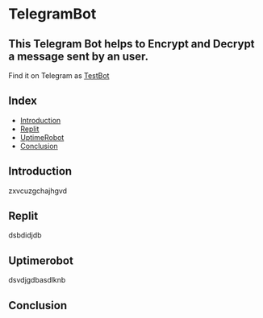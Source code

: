 # TelegramBot
## This Telegram Bot helps to Encrypt and Decrypt a message sent by an user.
Find it on Telegram as [TestBot](http://t.me/Testbot225_bot)
## Index

* [Introduction](#introduction)
* [Replit](#replit)
* [UptimeRobot](#uptimerobot)
* [Conclusion](#conclusion)

## Introduction
zxvcuzgchajhgvd










## Replit
dsbdidjdb














## Uptimerobot
dsvdjgdbasdlknb














## Conclusion

